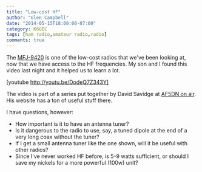 ```yaml
---
title: "Low-cost HF"
author: "Glen Campbell"
date: "2014-05-15T18:00:00-07:00"
category: K6GEC
tags: [ham radio,amateur radio,radio]
comments: true
---
```

The [MFJ-9420](http://www.mfjenterprises.com/Product.php?productid=MFJ-9420) is one of the low-cost radios that we've been looking at, now that we have access to the HF frequencies. My son and I found this video last night and it helped us to learn a lot.

[youtube http://youtu.be/DodeQ7Z343Y]

The video is part of a series put together by David Savidge at [AF5DN on air](http://af5dn.com). His website has a ton of useful stuff there.

<!--more-->

I have questions, however:

* How important is it to have an antenna tuner?
* Is it dangerous to the radio to use, say, a tuned dipole at the end of a very long coax without the tuner?
* If I get a small antenna tuner like the one shown, will it be useful with other radios?
* Since I've never worked HF before, is 5-9 watts sufficient, or should I save my nickels for a more powerful (100w) unit?
